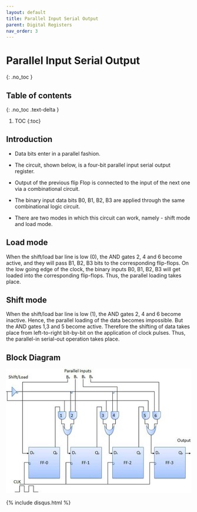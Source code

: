 ```yaml
---
layout: default
title: Parallel Input Serial Output 
parent: Digital Registers
nav_order: 3
---
```


# Parallel Input Serial Output 
{: .no_toc }


## Table of contents
{: .no_toc .text-delta }

1. TOC
{:toc}



## Introduction

 
* Data bits enter in a parallel fashion.

* The circuit, shown below, is a four-bit parallel input serial output register.

* Output of the previous flip Flop is connected to the input of the next one via a combinational circuit.

* The binary input data bits B0, B1, B2, B3 are applied through the same combinational logic circuit.

* There are two modes in which this circuit can work, namely - shift mode and load mode.

## Load mode

When the shift/load bar line is low (0), the AND gates 2, 4 and 6 become active, and they will pass B1, B2, B3 bits to the corresponding flip-flops. 
On the low going edge of the clock, the binary inputs B0, B1, B2, B3 will get loaded into the corresponding flip-flops. 
Thus, the parallel loading takes place.

## Shift mode
When the shift/load bar line is low (1), the AND gates 2, 4 and 6 become inactive. 
Hence, the parallel loading of the data becomes impossible. 
But the AND gates 1,3 and 5 become active. 
Therefore the shifting of data takes place from left-to-right bit-by-bit on the application of clock pulses. 
Thus, the parallel-in serial-out operation takes place.

## Block Diagram


<div style="text-align:center"><img src="../../assets/images/piso_blockdiagram.jpg" /></div>

{% include disqus.html %}
